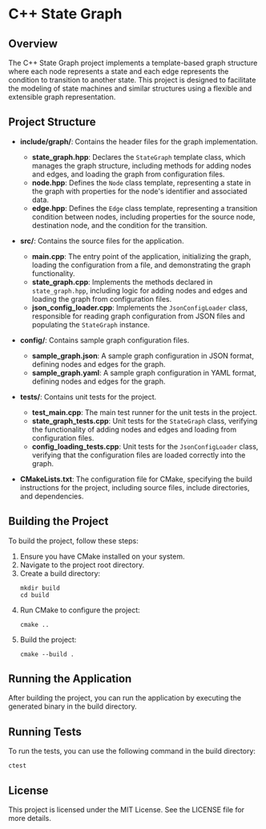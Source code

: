 # C++ State Graph

## Overview

The C++ State Graph project implements a template-based graph structure where each node represents a state and each edge represents the condition to transition to another state. This project is designed to facilitate the modeling of state machines and similar structures using a flexible and extensible graph representation.

## Project Structure

- **include/graph/**: Contains the header files for the graph implementation.
  - **state_graph.hpp**: Declares the `StateGraph` template class, which manages the graph structure, including methods for adding nodes and edges, and loading the graph from configuration files.
  - **node.hpp**: Defines the `Node` class template, representing a state in the graph with properties for the node's identifier and associated data.
  - **edge.hpp**: Defines the `Edge` class template, representing a transition condition between nodes, including properties for the source node, destination node, and the condition for the transition.

- **src/**: Contains the source files for the application.
  - **main.cpp**: The entry point of the application, initializing the graph, loading the configuration from a file, and demonstrating the graph functionality.
  - **state_graph.cpp**: Implements the methods declared in `state_graph.hpp`, including logic for adding nodes and edges and loading the graph from configuration files.
  - **json_config_loader.cpp**: Implements the `JsonConfigLoader` class, responsible for reading graph configuration from JSON files and populating the `StateGraph` instance.
  
- **config/**: Contains sample graph configuration files.
  - **sample_graph.json**: A sample graph configuration in JSON format, defining nodes and edges for the graph.
  - **sample_graph.yaml**: A sample graph configuration in YAML format, defining nodes and edges for the graph.

- **tests/**: Contains unit tests for the project.
  - **test_main.cpp**: The main test runner for the unit tests in the project.
  - **state_graph_tests.cpp**: Unit tests for the `StateGraph` class, verifying the functionality of adding nodes and edges and loading from configuration files.
  - **config_loading_tests.cpp**: Unit tests for the `JsonConfigLoader` class, verifying that the configuration files are loaded correctly into the graph.

- **CMakeLists.txt**: The configuration file for CMake, specifying the build instructions for the project, including source files, include directories, and dependencies.

## Building the Project

To build the project, follow these steps:

1. Ensure you have CMake installed on your system.
2. Navigate to the project root directory.
3. Create a build directory:
   ```
   mkdir build
   cd build
   ```
4. Run CMake to configure the project:
   ```
   cmake ..
   ```
5. Build the project:
   ```
   cmake --build .
   ```

## Running the Application

After building the project, you can run the application by executing the generated binary in the build directory.

## Running Tests

To run the tests, you can use the following command in the build directory:
```
ctest
```

## License

This project is licensed under the MIT License. See the LICENSE file for more details.